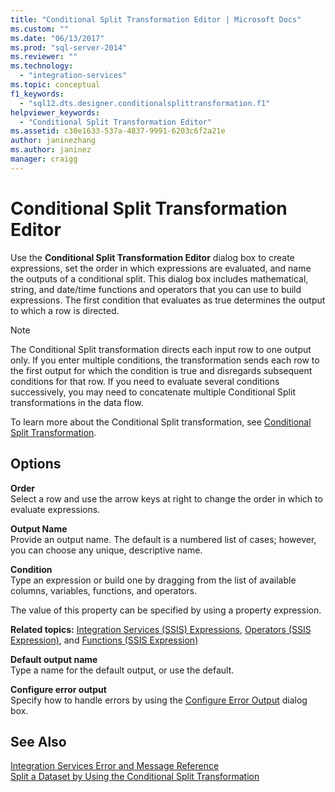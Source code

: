 ```yaml
---
title: "Conditional Split Transformation Editor | Microsoft Docs"
ms.custom: ""
ms.date: "06/13/2017"
ms.prod: "sql-server-2014"
ms.reviewer: ""
ms.technology: 
  - "integration-services"
ms.topic: conceptual
f1_keywords: 
  - "sql12.dts.designer.conditionalsplittransformation.f1"
helpviewer_keywords: 
  - "Conditional Split Transformation Editor"
ms.assetid: c30e1633-537a-4837-9991-6203c6f2a21e
author: janinezhang
ms.author: janinez
manager: craigg
---
```

# Conditional Split Transformation Editor
  Use the **Conditional Split Transformation Editor** dialog box to create expressions, set the order in which expressions are evaluated, and name the outputs of a conditional split. This dialog box includes mathematical, string, and date/time functions and operators that you can use to build expressions. The first condition that evaluates as true determines the output to which a row is directed.  
  
> [!NOTE]  
>  The Conditional Split transformation directs each input row to one output only. If you enter multiple conditions, the transformation sends each row to the first output for which the condition is true and disregards subsequent conditions for that row. If you need to evaluate several conditions successively, you may need to concatenate multiple Conditional Split transformations in the data flow.  
  
 To learn more about the Conditional Split transformation, see [Conditional Split Transformation](data-flow/transformations/conditional-split-transformation.md).  
  
## Options  
 **Order**  
 Select a row and use the arrow keys at right to change the order in which to evaluate expressions.  
  
 **Output Name**  
 Provide an output name. The default is a numbered list of cases; however, you can choose any unique, descriptive name.  
  
 **Condition**  
 Type an expression or build one by dragging from the list of available columns, variables, functions, and operators.  
  
 The value of this property can be specified by using a property expression.  
  
 **Related topics:**  [Integration Services &#40;SSIS&#41; Expressions](expressions/integration-services-ssis-expressions.md), [Operators &#40;SSIS Expression&#41;](expressions/operators-ssis-expression.md), and [Functions &#40;SSIS Expression&#41;](expressions/functions-ssis-expression.md)  
  
 **Default output name**  
 Type a name for the default output, or use the default.  
  
 **Configure error output**  
 Specify how to handle errors by using the [Configure Error Output](../../2014/integration-services/configure-error-output.md) dialog box.  
  
## See Also  
 [Integration Services Error and Message Reference](../../2014/integration-services/integration-services-error-and-message-reference.md)   
 [Split a Dataset by Using the Conditional Split Transformation](data-flow/transformations/split-a-dataset-by-using-the-conditional-split-transformation.md)  
  
  

